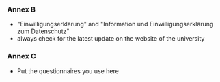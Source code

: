 ### Annex B 
- "Einwilligungserklärung" and "Information und Einwilligungserklärung zum Datenschutz"
- always check for the latest update on the website of the university

### Annex C
- Put the questionnaires you use here
